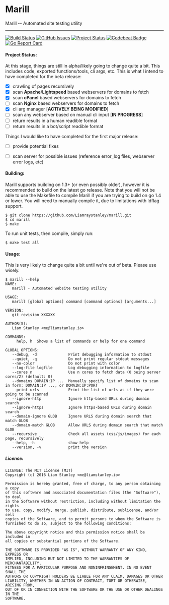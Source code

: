 # Marill
Marill -- Automated site testing utility

--------------------------------------------------------

[![Build Status](https://travis-ci.org/Liamraystanley/marill.svg?branch=master)](https://travis-ci.org/Liamraystanley/marill)
[![GitHub Issues](https://img.shields.io/github/issues/Liamraystanley/marill.svg)](https://github.com/Liamraystanley/marill/issues)
[![Project Status](https://img.shields.io/badge/status-alpha-red.svg)](https://github.com/Liamraystanley/marill/commits/master)
[![Codebeat Badge](https://codebeat.co/badges/4653f785-83ec-4b21-bf0c-b519b20c89d6)](https://codebeat.co/projects/github-com-liamraystanley-marill)
[![Go Report Card](https://goreportcard.com/badge/github.com/Liamraystanley/marill)](https://goreportcard.com/report/github.com/Liamraystanley/marill)

#### Project Status:
At this stage, things are still in alpha/likely going to change quite a bit. This includes code, exported functions/tools, cli args, etc. This is what I intend to have completed for the beta release:

- [x] crawling of pages recursively
- [x] scan **Apache**/**Lightspeed** based webservers for domains to fetch
- [x] scan **cPanel** based webservers for domains to fetch
- [ ] scan **Nginx** based webservers for domains to fetch
- [x] cli arg manager [**ACTIVELY BEING MODIFIED**]
- [ ] scan any webserver based on manual cli input [**IN PROGRESS**]
- [ ] return results in a human readible format
- [ ] return results in a bot/script readible format

Things I would like to have completed for the first major release:

- [ ] provide potential fixes
- [ ] scan server for possible issues (reference error_log files, webserver error logs, etc)


#### Building:
Marill supports building on 1.3+ (or even possibly older), however it is recommended to build on the latest go release. Note that you will not be able to use the Makefile to compile Marill if you are trying to build on go 1.4 or lower. You will need to manually compile it, due to limitations with ldflag support.

```
$ git clone https://github.com/Liamraystanley/marill.git
$ cd marill
$ make
```

To run unit tests, then compile, simply run:

```
$ make test all
```

#### Usage:
This is very likely to change quite a bit until we're out of beta. Please use wisely.

```
$ marill --help
NAME:
   marill - Automated website testing utility

USAGE:
   marill [global options] command [command options] [arguments...]
   
VERSION:
   git revision XXXXXX
   
AUTHOR(S):
   Liam Stanley <me@liamstanley.io> 
   
COMMANDS:
     help, h  Shows a list of commands or help for one command

GLOBAL OPTIONS:
   --debug, -d              Print debugging information to stdout
   --quiet, -q              Do not print regular stdout messages
   --no-color               Do not print with color
   --log-file logfile       Log debugging information to logfile
   --cores n                Use n cores to fetch data (0 being server cores/2) (default: 0)
   --domains DOMAIN:IP ...  Manually specify list of domains to scan in form: DOMAIN:IP ..., or DOMAIN:IP:PORT
   --print-urls             Print the list of urls as if they were going to be scanned
   --ignore-http            Ignore http-based URLs during domain search
   --ignore-https           Ignore https-based URLs during domain search
   --domain-ignore GLOB     Ignore URLS during domain search that match GLOB
   --domain-match GLOB      Allow URLS during domain search that match GLOB
   --recursive              Check all assets (css/js/images) for each page, recursively
   --help, -h               show help
   --version, -v            print the version
```

##### License:

    LICENSE: The MIT License (MIT)
    Copyright (c) 2016 Liam Stanley <me@liamstanley.io>

    Permission is hereby granted, free of charge, to any person obtaining a copy
    of this software and associated documentation files (the "Software"), to deal
    in the Software without restriction, including without limitation the rights
    to use, copy, modify, merge, publish, distribute, sublicense, and/or sell
    copies of the Software, and to permit persons to whom the Software is
    furnished to do so, subject to the following conditions:
    
    The above copyright notice and this permission notice shall be included in
    all copies or substantial portions of the Software.
    
    THE SOFTWARE IS PROVIDED "AS IS", WITHOUT WARRANTY OF ANY KIND, EXPRESS OR
    IMPLIED, INCLUDING BUT NOT LIMITED TO THE WARRANTIES OF MERCHANTABILITY,
    FITNESS FOR A PARTICULAR PURPOSE AND NONINFRINGEMENT. IN NO EVENT SHALL THE
    AUTHORS OR COPYRIGHT HOLDERS BE LIABLE FOR ANY CLAIM, DAMAGES OR OTHER
    LIABILITY, WHETHER IN AN ACTION OF CONTRACT, TORT OR OTHERWISE, ARISING FROM,
    OUT OF OR IN CONNECTION WITH THE SOFTWARE OR THE USE OR OTHER DEALINGS IN THE
    SOFTWARE.
